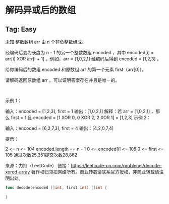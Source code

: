 #  解码异或后的数组

## Tag: Easy  


未知 整数数组 arr 由 n 个非负整数组成。

经编码后变为长度为 n - 1 的另一个整数数组 encoded ，其中 encoded[i] = arr[i] XOR arr[i + 1] 。例如，arr = [1,0,2,1] 经编码后得到 encoded = [1,2,3] 。

给你编码后的数组 encoded 和原数组 arr 的第一个元素 first（arr[0]）。

请解码返回原数组 arr 。可以证明答案存在并且是唯一的。

 

示例 1：

输入：encoded = [1,2,3], first = 1
输出：[1,0,2,1]
解释：若 arr = [1,0,2,1] ，那么 first = 1 且 encoded = [1 XOR 0, 0 XOR 2, 2 XOR 1] = [1,2,3]
示例 2：

输入：encoded = [6,2,7,3], first = 4
输出：[4,2,0,7,4]
 

提示：

2 <= n <= 104
encoded.length == n - 1
0 <= encoded[i] <= 105
0 <= first <= 105
通过次数25,351提交次数28,862

来源：力扣（LeetCode）
链接：https://leetcode-cn.com/problems/decode-xored-array
著作权归领扣网络所有。商业转载请联系官方授权，非商业转载请注明出处。

```go
func decode(encoded []int, first int) []int {
    
}
```